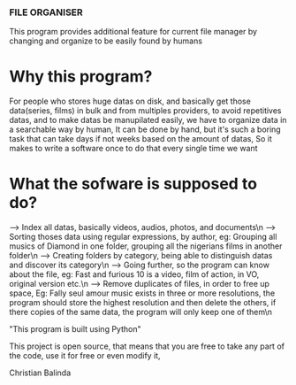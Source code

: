 ### FILE ORGANISER

This program provides additional feature for current file manager by changing and organize to be easily found by humans

# Why this program?
For people who stores huge datas on disk, and basically get those data(series, films) in bulk and from multiples providers, to avoid repetitives datas, and to make datas be manupilated easily, we have to organize data in a searchable way by human, 
It can be done by hand, but it's such a boring task that can take days if not weeks based on the amount of datas, 
So it makes to write a software once to do that every single time we want 

# What the sofware is supposed to do?
--> Index all datas, basically videos, audios, photos, and documents\n
--> Sorting thoses data using regular expressions, by author, eg: Grouping all musics of Diamond in one folder, grouping all the nigerians films in another folder\n
--> Creating folders by category, being able to distinguish datas and discover its category\n
--> Going further, so the program can know about the file, eg: Fast and furious 10 is a video, film of action, in VO, original version etc.\n
--> Remove duplicates of files, in order to free up space, Eg: Fally seul amour music exists in three or more resolutions, the program should store the highest resolution and then delete the others, if there copies of the same data, the program will only keep one of them\n


"This program is built using Python"

 This project is open source, that means that you are free to take any part of the code, use it for free or even modify it,

 Christian Balinda
